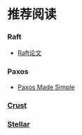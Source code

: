 # 推荐阅读

### Raft

- [Raft论文](https://github.com/maemual/raft-zh_cn/blob/master/raft-zh_cn.md)  

### Paxos

- [Paxos Made Simple](https://github.com/fucking-translation/translations/tree/master/paxos-made-simple)

### [Crust](https://github.com/crustio/crust)

### [Stellar](https://github.com/stellar/stellar-core)